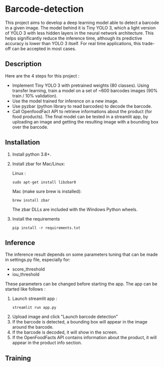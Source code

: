 # Barcode-detection
This project aims to develop a deep learning model able to detect a barcode in a given image. The model behind it is Tiny YOLO 3, which a light version of YOLO 3 with less hidden layers in the neural network architecture. This helps significantly reduce the inference time, although its predictive accuracy is lower than YOLO 3 itself. For real time applications, this trade-off can be accepted in most cases.

## Description
Here are the 4 steps for this project :
- Implement Tiny YOLO 3 with pretrained weights (80 classes). Using transfer learning, train a model on a set of ~600 barcodes images (90% train / 10% validation).
- Use the model trained for inference on a new image.
- Use pyzbar (python library to read barcodes) to decode the barcode.
- Call OpenfoodFact API to retrieve informations about the product (for food products).
The final model can be tested in a streamlit app, by uploading an image and getting the resulting image with a bounding box over the barcode.

## Installation
1. Install python 3.8+.

2. Install zbar for Mac/Linux:

    Linux :

    ```
    sudo apt-get install libzbar0
    ```

    Mac (make sure brew is installed):

    ```
    brew install zbar
    ```

    The zbar DLLs are included with the Windows Python wheels.

3. Install the requirements
    ```
    pip install -r requirements.txt
    ```

## Inference
The inference result depends on some parameters tuning that can be made in settings.py file, especially for:
- score_threshold
- iou_threshold

These parameters can be changed before starting the app.
The app can be started like follows :

1. Launch streamlit app :
    ```
    streamlit run app.py
    ```
2. Upload image and click "Launch barcode detection"
3. If the barcode is detected, a bounding box will appear in the image around the barcode.
4. If the barcode is decoded, it will show in the screen.
5. If the OpenFoodFacts API contains information about the product, it will appear in the product info section.

## Training
